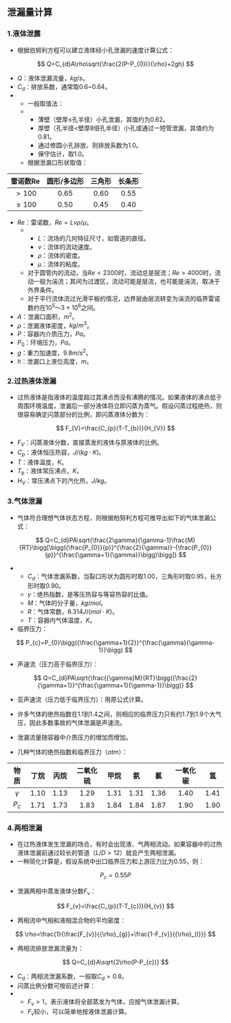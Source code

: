 ## 泄漏量计算

### 1.液体泄露

- 根据伯努利方程可以建立液体经小孔泄漏的速度计算公式：

$$
Q=C_{d}A\rho\sqrt{\frac{2(P-P_{0})}{\rho}+2gh}
$$

- $Q$：液体泄漏流量，$kg/s$。
- $C_{d}$：排放系数，通常取0.6~0.64。
- - 一般取值法：
  - - 薄壁（壁厚≤孔半径）小孔泄漏，其值约为0.62。
    - 厚壁（孔半径<壁厚8倍孔半径）小孔或通过一短管泄漏，其值约为0.81。
    - 通过修圆小孔排放，则排放系数为1.0。
    - 保守估计，取1.0。
  - 根据泄漏口形状取值：

| 雷诺数Re  | 圆形/多边形 | 三角形 | 长条形 |
| :-------: | :---------: | :----: | :----: |
|  $>100$   |    0.65     |  0.60  |  0.55  |
| $\leq100$ |    0.50     |  0.45  |  0.40  |

- $Re$：雷诺数，$Re=L\nu\rho/\mu$。
  - - $L$：流场的几何特征尺寸，如管道的直径。
    - $\nu$：流体的流动速度。
    - $\rho$：流体的密度。
    - $\mu$：流体的粘度。
  - 对于圆管内的流动，当$Re<2300$时，流动总是层流；$Re>4000$时，流动一般为湍流；其间为过渡区，流动可能是层流，也可能是湍流，取决于外界条件。
  - 对于平行流体流过光滑平板的情况，边界层由层流转变为湍流的临界雷诺数约在$10^5～3×10^6$之间。
- $A$：泄漏口面积，$m^2$。
- $\rho$：泄漏液体密度，$kg/m^3$。
- $P$：容器内介质压力，$Pa$。
- $P_{0}$：环境压力，$Pa$。
- $g$：重力加速度，$9.8m/s^2$。
- $h$：泄漏口上液位高度，$m$。

### 2.过热液体泄漏

- 过热液体是指液体的温度超过其沸点而没有沸腾的情况。如果液体的沸点低于周围环境温度，泄漏后一部分液体将立即闪蒸为蒸气。假设闪蒸过程绝热，则很容易确定闪蒸部分的比例，即闪蒸液体分数为：

$$
F_{V}=\frac{C_{p}(T-T_{b})}{H_{V}}
$$

- $F_{V}$：闪蒸液体分数，直接蒸发的液体与原液体的比例。
- $C_{p}$：液体恒压热容，$J/(kg{\cdot}K)$。
- $T$：液体温度，$K$。
- $T_{b}$：液体常压沸点，$K$。
- $H_{V}$：常压沸点下的汽化热，$J/kg$。

### 3.气体泄漏

- 气体符合理想气体状态方程，则根据柏努利方程可推导出如下的气体泄漏公式：

$$
Q=C_{d}PA\sqrt{\frac{2\gamma}{\gamma-1}\frac{M}{RT}\bigg[\bigg({\frac{P_{0}}{p}}^{\frac{2}{\gamma}}-{\frac{P_{0}}{p}}^{\frac{\gamma+1}{\gamma}}\bigg)\bigg]}
$$

- - $C_{d}$：气体泄漏系数，当裂口形状为圆形时取1.00，三角形时取0.95，长方形时取0.90。
  - $\gamma$：绝热指数，是等压热容与等容热容的比值。
  - $M$：气体的分子量，$kg/mol$。
  - $R$：气体常数，$8.314J/(mol{\cdot}K)$。
  - $T$：容器内气体温度，$K$。
- 临界压力：

$$
P_{c}=P_{0}\bigg({\frac{\gamma+1}{2}}^{\frac{\gamma}{\gamma-1}}\bigg)
$$

- 声速流（压力高于临界压力）：

$$
Q=C_{d}PA\sqrt{\frac{{\gamma}M}{RT}\bigg({\frac{2}{\gamma+1}}^{\frac{\gamma+1}{\gamma-1}}\bigg)}
$$

- 亚声速流（压力低于临界压力）：用原公式计算。

- 许多气体的绝热指数在1.1到1.4之间，则相应的临界压力只有约1.7到1.9个大气压，因此多数事故的气体泄漏是声速流。
- 泄漏流量随容器中介质压力的增加而增加。
- 几种气体的绝热指数和临界压力（$atm$）：

|   物质   | 丁烷 | 丙烷 | 二氧化硫 | 甲烷 |  氨  |  氯  | 一氧化碳 |  氢  |
| :------: | :--: | :--: | :------: | :--: | :--: | :--: | :------: | :--: |
| $\gamma$ | 1.10 | 1.13 |   1.29   | 1.31 | 1.31 | 1.36 |   1.40   | 1.41 |
| $P_{c}$  | 1.71 | 1.73 |   1.83   | 1.84 | 1.84 | 1.87 |   1.90   | 1.90 |

### 4.两相泄漏

- 在过热液体发生泄漏的场合，有时会出现液、气两相流动。如果容器中的过热液体泄漏前通过较长的管道（$L/D>12$）就会产生两相泄漏。
- 一种简化计算是，假设系统中出口临界压力和上游压力比为0.55，则：

$$
P_{c}=0.55P
$$

- 泄漏两相中蒸发液体分数$F_{v}$：

$$
F_{v}=\frac{C_{p}(T-T_{c})}{H_{v}}
$$

- 两相流中气相和液相混合物的平均密度：

$$
\rho=\frac{1}{\frac{F_{v}}{{\rho}_{g}}+\frac{1-F_{v}}{{\rho}_{l}}}
$$

- 两相流排放泄漏流量为：

$$
Q=C_{d}A\sqrt{2\rho(P-P_{c})}
$$

- $C_{d}$：两相流泄漏系数，一般取$C_{d}=0.8$。
- 闪蒸比例分数可按前述计算：
- - $F_{v}>1$，表示液体将全部蒸发为气体，应按气体泄漏计算。
  - $F_{v}$较小，可以简单地按液体泄漏计算。